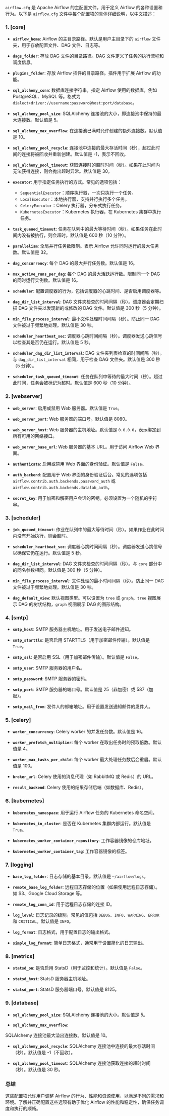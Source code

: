 `airflow.cfg` 是 Apache Airflow 的主配置文件，用于定义 Airflow 的各种设置和行为。以下是 `airflow.cfg` 文件中每个配置项的具体详细说明，以中文描述：

### 1. **[core]**

- **`airflow_home`**: Airflow 的主目录路径。默认是用户主目录下的 `airflow` 文件夹，用于存放配置文件、DAG 文件、日志等。

- **`dags_folder`**: 存放 DAG 文件的目录路径。DAG 文件定义了任务的执行流程和调度信息。

- **`plugins_folder`**: 存放 Airflow 插件的目录路径。插件用于扩展 Airflow 的功能。

- **`sql_alchemy_conn`**: 数据库连接字符串，指定 Airflow 使用的数据库，例如 PostgreSQL、MySQL 等。格式为 `dialect+driver://username:password@host:port/database`。

- **`sql_alchemy_pool_size`**: SQLAlchemy 连接池的大小，即连接池中保持的最大连接数。默认值是 5。

- **`sql_alchemy_max_overflow`**: 在连接池已满时允许创建的额外连接数。默认值是 10。

- **`sql_alchemy_pool_recycle`**: 连接池中连接的最大存活时间（秒），超过此时间的连接将被回收并重新创建。默认值是 -1，表示不回收。

- **`sql_alchemy_pool_timeout`**: 获取连接时的超时时间（秒）。如果在此时间内无法获得连接，则会抛出超时异常。默认值是 30。

- **`executor`**: 用于指定任务执行的方式。常见的选项包括：
  - `SequentialExecutor`：顺序执行器，一次只执行一个任务。
  - `LocalExecutor`：本地执行器，支持并行执行多个任务。
  - `CeleryExecutor`：Celery 执行器，分布式执行任务。
  - `KubernetesExecutor`：Kubernetes 执行器，在 Kubernetes 集群中执行任务。

- **`task_queued_timeout`**: 任务在队列中的最大等待时间（秒）。如果任务在此时间内没有被执行，则会超时。默认值是 600 秒（10 分钟）。

- **`parallelism`**: 全局并行任务数限制。表示 Airflow 允许同时运行的最大任务数。默认值是 32。

- **`dag_concurrency`**: 每个 DAG 的最大并行任务数。默认值是 16。

- **`max_active_runs_per_dag`**: 每个 DAG 的最大活跃运行数。限制同一个 DAG 的同时运行实例数。默认值是 16。

- **`scheduler`**: 配置调度器的行为，包括调度器的心跳时间、是否启用调度器等。

- **`dag_dir_list_interval`**: DAG 文件夹检查的时间间隔（秒）。调度器会定期扫描 DAG 文件夹以发现新的或修改的 DAG 文件。默认值是 300 秒（5 分钟）。

- **`min_file_process_interval`**: 最小文件处理时间间隔（秒）。防止同一 DAG 文件被过于频繁地处理。默认值是 30 秒。

- **`scheduler_heartbeat_sec`**: 调度器心跳时间间隔（秒）。调度器发送心跳信号以检查其是否仍在运行。默认值是 5 秒。

- **`scheduler_dag_dir_list_interval`**: DAG 文件夹列表检查的时间间隔（秒）。与 `dag_dir_list_interval` 相同，用于检查 DAG 文件夹。默认值是 300 秒（5 分钟）。

- **`scheduler_task_queued_timeout`**: 任务在队列中等待的最大时间（秒）。超过此时间，任务会被标记为超时。默认值是 600 秒（10 分钟）。

### 2. **[webserver]**

- **`web_server`**: 启用或禁用 Web 服务器。默认值是 `True`。

- **`web_server_port`**: Web 服务器的端口号。默认值是 8080。

- **`web_server_host`**: Web 服务器的主机地址。默认值是 `0.0.0.0`，表示绑定到所有可用的网络接口。

- **`web_server_base_url`**: Web 服务器的基本 URL。用于访问 Airflow Web 界面。

- **`authenticate`**: 启用或禁用 Web 界面的身份验证。默认值是 `False`。

- **`auth_backend`**: 配置用于 Web 界面的身份验证后台。常见的选项包括 `airflow.contrib.auth.backends.password_auth` 或 `airflow.contrib.auth.backends.datalab_auth`。

- **`secret_key`**: 用于加密和解密用户会话的密钥。必须设置为一个随机的字符串。

### 3. **[scheduler]**

- **`job_queued_timeout`**: 作业在队列中的最大等待时间（秒）。如果作业在此时间内没有开始执行，则会超时。

- **`scheduler_heartbeat_sec`**: 调度器心跳时间间隔（秒）。调度器发送心跳信号以确保它仍在运行。默认值是 5 秒。

- **`dag_dir_list_interval`**: DAG 文件夹检查的时间间隔（秒）。与 `core` 部分中的同名参数相同。默认值是 300 秒（5 分钟）。

- **`min_file_process_interval`**: 文件处理的最小时间间隔（秒）。防止同一 DAG 文件被过于频繁地处理。默认值是 30 秒。

- **`dag_default_view`**: 默认视图类型。可以设置为 `tree` 或 `graph`。`tree` 视图展示 DAG 的树状结构，`graph` 视图展示 DAG 的图形结构。

### 4. **[smtp]**

- **`smtp_host`**: SMTP 服务器主机地址。用于发送电子邮件通知。

- **`smtp_starttls`**: 是否启用 STARTTLS（用于加密邮件传输）。默认值是 `True`。

- **`smtp_ssl`**: 是否启用 SSL（用于加密邮件传输）。默认值是 `False`。

- **`smtp_user`**: SMTP 服务器的用户名。

- **`smtp_password`**: SMTP 服务器的密码。

- **`smtp_port`**: SMTP 服务器的端口号。默认值是 25（非加密）或 587（加密）。

- **`smtp_mail_from`**: 发件人的邮箱地址。用于设置发送通知邮件的发件人。

### 5. **[celery]**

- **`worker_concurrency`**: Celery worker 的并发任务数。默认值是 16。

- **`worker_prefetch_multiplier`**: 每个 worker 在取出任务时的预取倍数。默认值是 4。

- **`worker_max_tasks_per_child`**: 每个 worker 最大处理任务数后会重启。默认值是 100。

- **`broker_url`**: Celery 使用的消息代理（如 RabbitMQ 或 Redis）的 URL。

- **`result_backend`**: Celery 使用的结果存储后端（如数据库、Redis）。

### 6. **[kubernetes]**

- **`kubernetes_namespace`**: 用于运行 Airflow 任务的 Kubernetes 命名空间。

- **`kubernetes_in_cluster`**: 是否在 Kubernetes 集群内部运行。默认值是 `True`。

- **`kubernetes_worker_container_repository`**: 工作容器镜像的仓库地址。

- **`kubernetes_worker_container_tag`**: 工作容器镜像的标签。

### 7. **[logging]**

- **`base_log_folder`**: 日志存储的基本目录。默认值是 `~/airflow/logs`。

- **`remote_base_log_folder`**: 远程日志存储的位置（如果使用远程日志存储）。如 S3、Google Cloud Storage 等。

- **`remote_log_conn_id`**: 用于远程日志存储的连接 ID。

- **`log_level`**: 日志记录的级别。常见的值包括 `DEBUG`、`INFO`、`WARNING`、`ERROR` 和 `CRITICAL`。默认值是 `INFO`。

- **`log_format`**: 日志格式，用于配置日志的输出格式。

- **`simple_log_format`**: 简单日志格式，通常用于设置简化的日志输出。

### 8. **[metrics]**

- **`statsd_on`**: 是否启用 StatsD（用于监控和统计）。默认值是 `False`。

- **`statsd_host`**: StatsD 服务器主机地址。

- **`statsd_port`**: StatsD 服务器端口号。默认值是 8125。

### 9. **[database]**

- **`sql_alchemy_pool_size`**: SQLAlchemy 连接池的大小。默认值是 5。

- **`sql_alchemy_max_overflow`**:

 SQLAlchemy 连接池最大溢出连接数。默认值是 10。

- **`sql_alchemy_pool_recycle`**: SQLAlchemy 连接池中连接的最大存活时间（秒）。默认值是 -1（不回收）。

- **`sql_alchemy_pool_timeout`**: SQLAlchemy 连接池获取连接的超时时间（秒）。默认值是 30 秒。

### 总结

这些配置项允许用户调整 Airflow 的行为、性能和资源使用，以满足不同的需求和环境。了解并正确配置这些选项有助于优化 Airflow 的性能和稳定性，确保任务调度和执行的顺畅。